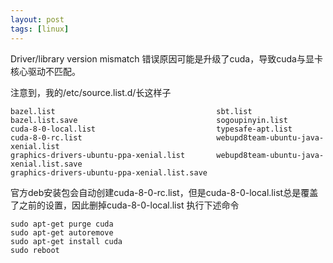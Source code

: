 ```yaml
---
layout: post
tags: [linux]
---
```


Driver/library version mismatch 错误原因可能是升级了cuda，导致cuda与显卡核心驱动不匹配。

注意到，我的/etc/source.list.d/长这样子

```
bazel.list                                    sbt.list
bazel.list.save                               sogoupinyin.list
cuda-8-0-local.list                           typesafe-apt.list
cuda-8-0-rc.list                              webupd8team-ubuntu-java-xenial.list
graphics-drivers-ubuntu-ppa-xenial.list       webupd8team-ubuntu-java-xenial.list.save
graphics-drivers-ubuntu-ppa-xenial.list.save
```

官方deb安装包会自动创建cuda-8-0-rc.list，但是cuda-8-0-local.list总是覆盖了之前的设置，因此删掉cuda-8-0-local.list
执行下述命令

```shell
sudo apt-get purge cuda
sudo apt-get autoremove
sudo apt-get install cuda
sudo reboot
```
